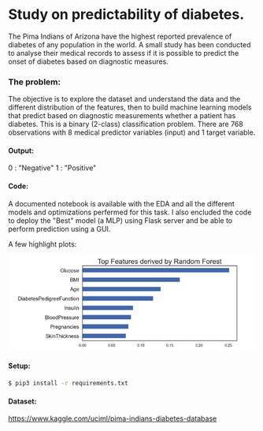 # Study on predictability of diabetes.

The Pima Indians of Arizona have the highest reported prevalence of diabetes of any population in the world. A small study has been conducted to analyse their medical records to assess if it is possible to predict the onset of diabetes based on diagnostic measures.

### The problem:
The objective is to explore the dataset and understand the data and the different distribution of the features, then to build machine learning models that predict based on diagnostic measurements whether a patient has diabetes. This is a binary (2-class) classification problem. There are 768 observations with 8 medical predictor variables (input) and 1 target variable.

#### Output:
0 : "Negative" 
1 : "Positive"

#### Code:
A documented notebook is available with the EDA and all the different models and optimizations perfermed for this task. I also encluded the code to deploy the "Best" model (a MLP) using Flask server and be able to perform prediction using a GUI.

A few highlight plots:


![Alt text](img/featimp.png?raw=true "Features importances")


#### Setup:
```sh
$ pip3 install -r requirements.txt
```

#### Dataset:
https://www.kaggle.com/uciml/pima-indians-diabetes-database





